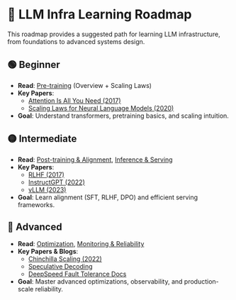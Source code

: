 # 📘 LLM Infra Learning Roadmap

This roadmap provides a suggested path for learning LLM infrastructure, from foundations to advanced systems design.

## 🟢 Beginner
- **Read**: [Pre-training](pretraining.md) (Overview + Scaling Laws)
- **Key Papers**:
  - [Attention Is All You Need (2017)](https://arxiv.org/abs/1706.03762)
  - [Scaling Laws for Neural Language Models (2020)](https://arxiv.org/abs/2001.08361)
- **Goal**: Understand transformers, pretraining basics, and scaling intuition.

## 🟡 Intermediate
- **Read**: [Post-training & Alignment](posttraining.md), [Inference & Serving](inference.md)
- **Key Papers**:
  - [RLHF (2017)](https://arxiv.org/abs/1706.03741)
  - [InstructGPT (2022)](https://arxiv.org/abs/2203.02155)
  - [vLLM (2023)](https://arxiv.org/abs/2309.06180)
- **Goal**: Learn alignment (SFT, RLHF, DPO) and efficient serving frameworks.

## 🔴 Advanced
- **Read**: [Optimization](optimization.md), [Monitoring & Reliability](monitoring.md)
- **Key Papers & Blogs**:
  - [Chinchilla Scaling (2022)](https://arxiv.org/abs/2203.15556)
  - [Speculative Decoding](https://arxiv.org/abs/2302.01318)
  - [DeepSpeed Fault Tolerance Docs](https://www.deepspeed.ai/tutorials/advanced-fault-tolerance/)
- **Goal**: Master advanced optimizations, observability, and production-scale reliability.